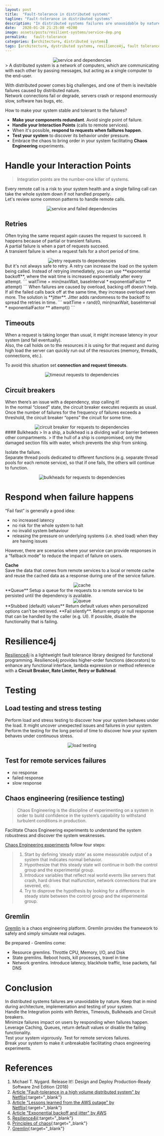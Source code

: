 ```yaml
---
layout: post
title:  "Fault-tolerance in distributed systems"
tagline: "Fault-tolerance in distributed systems"
description: "In distributed systems failures are unavoidable by nature. Make your components redundant, handle interaction points, dependencies, respond gracefully, test, chaos engineering."
date:   2020-01-28 21:25:00 +0200
image: assets/posts/resilient-systems/service-dep.png
permalink:   fault-tolerance
categories: [architecture, distributed systems]
tags: [architecture, dystributed systems, resilience4j, fault tolerance, chaos engineering]
---
```


<center><img src="/assets/posts/resilient-systems/service-dep.png" alt="service and dependencies"></center>   
> A distributed system is a network of computers, which are communicating with each other by passing messages, but acting as a single computer to the end-user.

With distributed power comes big challenges, and one of them is inevitable failures caused by distributed nature.    
Network connections fail or degrade, servers crash or respond enormously slow, software has bugs, etc.  

How to make your system stable and tolerant to the failures?
* **Make your components redundant**. Avoid single point of failure.
* **Handle your Interaction Points** (calls to remote services).
* When it's possible, **respond to requests when faillures happen**.
* **Test your system** to discover its behavior under pressure.
* Embrace the chaos to bring order in your system facilitating **Chaos Engineering** experiments.

# Handle your Interaction Points
> Integration points are the number-one killer of systems.
  
Every remote call is a risk to your system health and a single failing call can take the whole system down if not handled properly.  
Let's review some common patterns to handle remote calls.   
<center><img src="/assets/posts/resilient-systems/service-failed-dep.png" alt="service and failed dependencies"></center>    

## Retries
Often trying the same request again causes the request to succeed. It happens because of partial or transient failures.  
A partial failure is when a part of requests succeed.   
A transient failure is when a request fails for a short period of time.  

<center><img src="/assets/posts/resilient-systems/retry.png" alt="retry requests to dependencies"></center>     
But it's not always safe to retry. A retry can increase the load on the system being called. Instead of retrying immediately, you can use **exponential backoff**, where the wait time is increased exponentially after every attempt.  
```
waitTime = min(maxWait, baseInterval * exponentialFactor ** attempt)
```
When failures are caused by overload, backing off doesn't help. If all the failed calls back off at the same time, they increase overload even more.  
The solution is **jitter**. Jitter adds randomness to the backoff to spread the retries in time. 
```
waitTime = rand(0, min(maxWait, baseInterval * exponentialFactor ** attempt))
``` 

## Timeouts 
When a request is taking longer than usual, it might increase latency in your system (and fail eventually).  
Also, the call holds on to the resources it is using for that request and during high load the server can quickly run out of the resources (memory, threads, connections, etc.).

To avoid this situation set **connection and request timeouts**.  

<center><img src="/assets/posts/resilient-systems/timeout.png" alt="timeout requests to dependencies" ></center>  

## Circuit breakers
When there’s an issue with a dependency, stop calling it!  
In the normal “closed” state, the circuit breaker executes requests as usual.   
Once the number of failures for the frequency of failures exceeds a threshold, the circuit breaker “opens” the circuit for some time.  

<center><img src="/assets/posts/resilient-systems/cb.png" alt="circuit breaker for requests to dependencies"  ></center>  
#### Bulkheads
> In a ship, a bulkhead is a dividing wall or barrier between other compartments.  
> If the hull of a ship is compromised, only the damaged section fills with water, which prevents the ship from sinking.

Isolate the failure.    
Separate thread pools dedicated to different functions (e.g. separate thread pools for each remote service), so that if one fails, the others will continue to function.   

<center><img src="/assets/posts/resilient-systems/bulkheads.png" alt="bulkheads for requests to dependencies" ></center>   

# Respond when failure happens
“Fail fast” is generally a good idea:
* no increased latency
* no risk for the whole system to halt
* no invalid system behaviour
* releasing the pressure on underlying systems (i.e. shed load) when they are having issues 

However, there are scenarios where your service can provide responses in a “fallback mode” to reduce the impact of failure on users.  

**Cache**  
Save the data that comes from remote services to a local or remote cache and reuse the cached data as a response during one of the service failure.
<center><img src="/assets/posts/resilient-systems/cache.png" alt="cache"></center>
**Queue**  
Setup a queue for the requests to a remote service to be persisted until the dependency is available.   
<center><img src="/assets/posts/resilient-systems/queue.png" alt="queue" ></center>
**Stubbed (default) values**  
Return default values when personalized options can’t be retrieved.  
**Fail silently**.  
Return empty or null response that can be handled by the caller (e.g. UI).    
If possible, disable the functionality that is failing.

# Resilience4j
[Resilience4j](https://resilience4j.readme.io/docs/getting-started) is a lightweight fault tolerance library designed for functional programming. Resilience4j provides higher-order functions (decorators) to enhance any functional interface, lambda expression or method reference with a <b>Circuit Breaker, Rate Limiter, Retry or Bulkhead</b>.   


# Testing
## Load testing and stress testing
Perform load and stress testing to discover how your system behaves under the load. It might uncover unexpected issues and failures in your system.  
Perform the testing for the long period of time to discover how your system behaves under continuous stress.
<center><img src="/assets/posts/resilient-systems/load-testing.png"  alt="load testing" ></center>

## Test for remote services failures
* no response
* failed response
* slow response

## Chaos engineering (resilience testing)
> Chaos Engineering is the discipline of experimenting on a system in order to build confidence in the system’s capability to withstand turbulent conditions in production.

Facilitate Chaos Engineering experiments to understand the system robustness and discover the system weaknesses.  

[Chaos Engineering experiments](http://principlesofchaos.org/) follow four steps:
> 1. Start by defining ‘steady state’ as some measurable output of a system that indicates normal behavior.
> 2. Hypothesize that this steady state will continue in both the control group and the experimental group.
> 3. Introduce variables that reflect real world events like servers that crash, hard drives that malfunction, network connections that are severed, etc.
> 4. Try to disprove the hypothesis by looking for a difference in steady state between the control group and the experimental group.

## Gremlin
[Gremlin](https://www.gremlin.com) is a chaos engineering platform. Gremlin provides the framework to safely and simply simulate real outages.

Be prepared - Gremlins come:  
* Resource gremlins. Throttle CPU, Memory, I/O, and Disk
* State gremlins. Reboot hosts, kill processes, travel in time
* Network gremlins. Introduce latency, blackhole traffic, lose packets, fail DNS
 
# Conclusion
In distributed systems failures are unavoidable by nature. Keep that in mind during architecture, implementation and testing of your system.   
Handle the Integration points with Retries, Timeouts, Bulkheads and Circuit breakers.  
Minimize failures impact on users by responding when failures happen. Leverage Caching, Queues, return default values or disable the failing functionality.  
Test your system vigorously. Test for remote services failures.   
Break your system to make it unbreakable facilitating chaos engineering experiments.  

# References
1. Michael T. Nygard. Release It!: Design and Deploy Production-Ready Software 2nd Edition (2018)
2. [Article "Fault-tolerance in a high volume distributed system" by Netflix](https://netflixtechblog.com/fault-tolerance-in-a-high-volume-distributed-system-91ab4faae74a){:target="_blank"}
3. [Article "Lessons learned from the AWS outage" by Netflix](https://netflixtechblog.com/lessons-netflix-learned-from-the-aws-outage-deefe5fd0c04){:target="_blank"}
4. [Article "Exponential backoff and jitter" by AWS](https://aws.amazon.com/blogs/architecture/exponential-backoff-and-jitter/)
5. [Resilience4j](https://resilience4j.readme.io/docs/getting-started){:target="_blank"}
6. [Principles of chaos](http://principlesofchaos.org/){:target="_blank"}
7. [Gremlin](https://www.gremlin.com/){:target="_blank"}